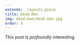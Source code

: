 ```yaml
---
extends: _layouts.piece
title: Dead Man
img: dead-man/dead-man.jpg
order: 4
---
```


This post is *profoundly* interesting.
